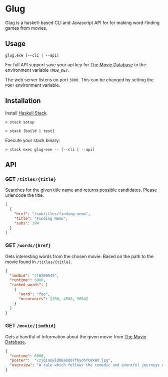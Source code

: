 # Glug

Glug is a haskell-based CLI and Javascript API for for making word-finding games from movies.

## Usage

`glug.exe [--cli | --api]`

For full API support save your api key for [The Movie Database](https://www.themoviedb.org/) to
the environment variable `TMDB_KEY`.

The web server listens on port `3000`. This can be changed by setting the `PORT` environment variable.

## Installation

Install [Haskell Stack](http://docs.haskellstack.org/en/stable/README/).

`> stack setup`

`> stack [build | test]`

Execute your stack binary:

`> stack exec glug-exe -- [--cli | --api]`

## API

### GET `/titles/{title}`

Searches for the given title name and returns possible candidates. Please urlencode the title.

```json
[
  {
    "href": "/subtitles/finding-nemo",
    "title": "Finding Nemo",
    "subs": 194
  }
]
```

### GET `/words/{href}`

Gets interesting words from the chosen movie. Based on the path to the movie found in `/titles/{title}`.

```json
{
  "imdbid": "tt0266543",
  "runtime": 6000,
  "ranked_words": [
    {
      "word": "foo",
      "occurances": [100, 4500, 5664]
    }
  ]
}
```

### GET `/movie/{imdbid}`

Gets a handful of information about the given movie from [The Movie Database](https://www.themoviedb.org/).

```json
{
  "runtime": 6000,
  "poster":  "/zjqInUwldOBa0q07fOyohYCWxWX.jpg",
  "overview": "A tale which follows the comedic and eventful journeys of two fish, the fretful ..."
}
```
